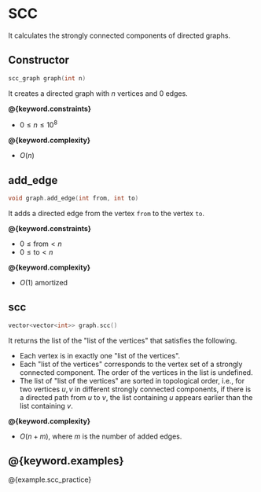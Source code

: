 # SCC

It calculates the strongly connected components of directed graphs.

## Constructor

```cpp
scc_graph graph(int n)
```

It creates a directed graph with $n$ vertices and $0$ edges.

**@{keyword.constraints}**

- $0 \leq n \leq 10^8$

**@{keyword.complexity}**

- $O(n)$

## add_edge

```cpp
void graph.add_edge(int from, int to)
```

It adds a directed edge from the vertex `from` to the vertex `to`.

**@{keyword.constraints}**

- $0 \leq \mathrm{from} \lt n$
- $0 \leq \mathrm{to} \lt n$

**@{keyword.complexity}**

- $O(1)$ amortized

## scc

```cpp
vector<vector<int>> graph.scc()
```

It returns the list of the "list of the vertices" that satisfies the following.

- Each vertex is in exactly one "list of the vertices".
- Each "list of the vertices" corresponds to the vertex set of a strongly connected component. The order of the vertices in the list is undefined.
- The list of "list of the vertices" are sorted in topological order, i.e., for two vertices $u, v$ in different strongly connected components, if there is a directed path from $u$ to $v$, the list containing $u$ appears earlier than the list containing $v$.

**@{keyword.complexity}**

- $O(n + m)$, where $m$ is the number of added edges.

## @{keyword.examples}

@{example.scc_practice}
